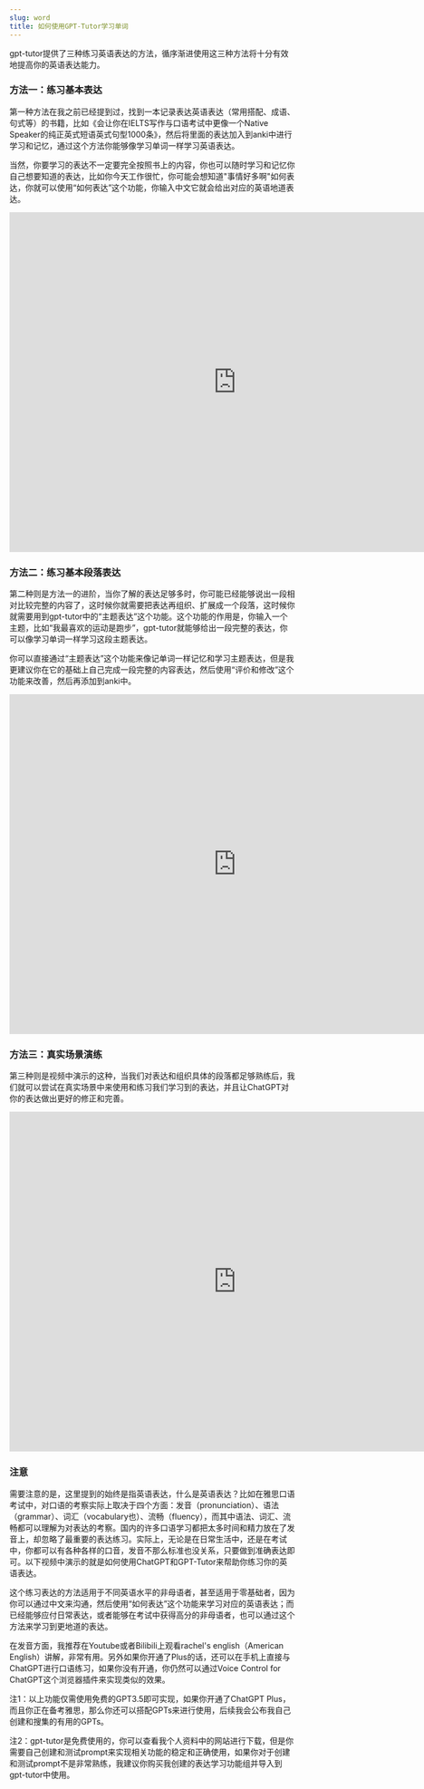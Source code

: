```yaml
---
slug: word
title: 如何使用GPT-Tutor学习单词
---
```

gpt-tutor提供了三种练习英语表达的方法，循序渐进使用这三种方法将十分有效地提高你的英语表达能力。


### 方法一：练习基本表达

第一种方法在我之前已经提到过，找到一本记录表达英语表达（常用搭配、成语、句式等）的书籍，比如《会让你在IELTS写作与口语考试中更像一个Native Speaker的纯正英式短语英式句型1000条》，然后将里面的表达加入到anki中进行学习和记忆，通过这个方法你能够像学习单词一样学习英语表达。

当然，你要学习的表达不一定要完全按照书上的内容，你也可以随时学习和记忆你自己想要知道的表达，比如你今天工作很忙，你可能会想知道"事情好多啊"如何表达，你就可以使用“如何表达”这个功能，你输入中文它就会给出对应的英语地道表达。

<iframe width="800" height="600" src="https://www.youtube.com/embed/YnSliuyO-qA" title="YouTube video player" frameborder="0" allow="accelerometer; autoplay; clipboard-write; encrypted-media; gyroscope; picture-in-picture; web-share" allowfullscreen="true"></iframe>

### 方法二：练习基本段落表达

第二种则是方法一的进阶，当你了解的表达足够多时，你可能已经能够说出一段相对比较完整的内容了，这时候你就需要把表达再组织、扩展成一个段落，这时候你就需要用到gpt-tutor中的“主题表达”这个功能。这个功能的作用是，你输入一个主题，比如“我最喜欢的运动是跑步”，gpt-tutor就能够给出一段完整的表达，你可以像学习单词一样学习这段主题表达。

你可以直接通过“主题表达”这个功能来像记单词一样记忆和学习主题表达，但是我更建议你在它的基础上自己完成一段完整的内容表达，然后使用“评价和修改”这个功能来改善，然后再添加到anki中。

<iframe width="800" height="600" src="https://www.youtube.com/embed/mLq3UIbkWYE" title="YouTube video player" frameborder="0" allow="accelerometer; autoplay; clipboard-write; encrypted-media; gyroscope; picture-in-picture; web-share" allowfullscreen="true"></iframe>


### 方法三：真实场景演练

第三种则是视频中演示的这种，当我们对表达和组织具体的段落都足够熟练后，我们就可以尝试在真实场景中来使用和练习我们学习到的表达，并且让ChatGPT对你的表达做出更好的修正和完善。

<iframe width="800" height="600" src="https://www.youtube.com/embed/8GQfVn7IkDU" title="YouTube video player" frameborder="0" allow="accelerometer; autoplay; clipboard-write; encrypted-media; gyroscope; picture-in-picture; web-share" allowfullscreen="true"></iframe>


### 注意

需要注意的是，这里提到的始终是指英语表达，什么是英语表达？比如在雅思口语考试中，对口语的考察实际上取决于四个方面：发音（pronunciation）、语法（grammar）、词汇（vocabulary也）、流畅（fluency），而其中语法、词汇、流畅都可以理解为对表达的考察。国内的许多口语学习都把太多时间和精力放在了发音上，却忽略了最重要的表达练习。实际上，无论是在日常生活中，还是在考试中，你都可以有各种各样的口音，发音不那么标准也没关系，只要做到准确表达即可。以下视频中演示的就是如何使用ChatGPT和GPT-Tutor来帮助你练习你的英语表达。

这个练习表达的方法适用于不同英语水平的非母语者，甚至适用于零基础者，因为你可以通过中文来沟通，然后使用“如何表达”这个功能来学习对应的英语表达；而已经能够应付日常表达，或者能够在考试中获得高分的非母语者，也可以通过这个方法来学习到更地道的表达。

在发音方面，我推荐在Youtube或者Bilibili上观看rachel's english（American English）讲解，非常有用。另外如果你开通了Plus的话，还可以在手机上直接与ChatGPT进行口语练习，如果你没有开通，你仍然可以通过Voice Control for ChatGPT这个浏览器插件来实现类似的效果。

注1：以上功能仅需使用免费的GPT3.5即可实现，如果你开通了ChatGPT Plus，而且你正在备考雅思，那么你还可以搭配GPTs来进行使用，后续我会公布我自己创建和搜集的有用的GPTs。

注2：gpt-tutor是免费使用的，你可以查看我个人资料中的网站进行下载，但是你需要自己创建和测试prompt来实现相关功能的稳定和正确使用，如果你对于创建和测试prompt不是非常熟练，我建议你购买我创建的表达学习功能组并导入到gpt-tutor中使用。




